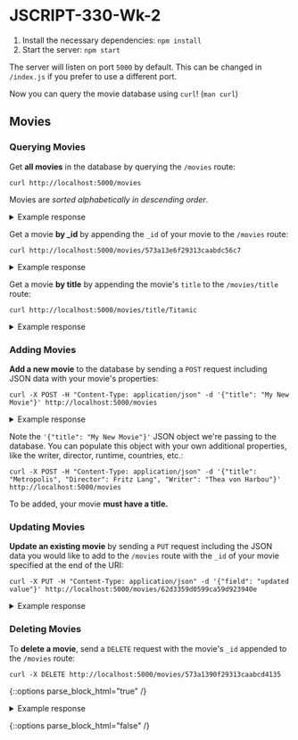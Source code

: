 # JSCRIPT-330-Wk-2

1. Install the necessary dependencies: `npm install`
2. Start the server: `npm start`

The server will listen on port `5000` by default. This can be changed in
`/index.js` if you prefer to use a different port.

Now you can query the movie database using `curl`! (`man curl`)

## Movies

### Querying Movies

Get **all movies** in the database by querying the `/movies` route:

``` shell
curl http://localhost:5000/movies
```

Movies are *sorted alphabetically in descending order*.

<details>
  <summary>Example response</summary>
  ```
  [{"_id":"573a13cef29313caabd86ecc","title":"!Women Art Revolution"},{"_id":"573a13e6f29313caabdc56c7","title":"#chicagoGirl: The Social Network Takes on a Dictator"},{"_id":"573a1396f29313caabce48c4","title":"$"},{"_id":"573a13b8f29313caabd4bd33","title":"$9.99"},{"_id":"573a13d9f29313caabda9ffb","title":"$ellebrity"},{"_id":"573a13dff29313caabdb9439","title":"'71"},{"_id":"573a1396f29313caabce4485","title":"'Doc'"},{"_id":"573a1398f29313caabce99ac","title":"'Master Harold'... and the Boys"},{"_id":"573a1393f29313caabcdc5dc","title":"'Pimpernel' Smith"},{"_id":"573a13a1f29313caabd07b8a","title":"'R Xmas"}]
  ```
</details>


Get a movie **by _id** by appending the `_id` of your movie to the `/movies` 
route:

``` shell
curl http://localhost:5000/movies/573a13e6f29313caabdc56c7
```

<details>
  <summary>Example response</summary>
  ```
  → {"_id":"573a13e6f29313caabdc56c7","plot":"From her childhood bedroom in the Chicago suburbs, an American teenage girl uses social media to run the revolution in Syria. Armed with Facebook, Twitter, Skype and cameraphones, she helps...","genres":["Documentary","Action","Drama"],"runtime":74,"title":"#chicagoGirl: The Social Network Takes on a Dictator","poster":"https://m.media-amazon.com/images/M/MV5BMTgwODIxMjM3NV5BMl5BanBnXkFtZTgwMzYzODA2NjE@._V1_SY1000_SX677_AL_.jpg","countries":["USA","Syria"],"fullplot":"From her childhood bedroom in the Chicago suburbs, an American teenage girl uses social media to run the revolution in Syria. Armed with Facebook, Twitter, Skype and cameraphones, she helps her social network in Damascus and Homs braves snipers and shelling in the streets and the world the human rights atrocities of one of the most brutal dictators. But as the revolution rages on, everyone in the network must decide what is the most effective way to fight a dictator: social media or AK-47s.","languages":["English"],"released":"2014-05-18T00:00:00.000Z","directors":["Joe Piscatella"],"writers":["Joe Piscatella"],"awards":{"wins":2,"nominations":2,"text":"2 wins & 2 nominations."},"lastupdated":"2015-09-01 00:08:44.710000000","year":2013,"imdb":{"rating":7.1,"votes":77,"id":3060338},"type":"movie","tomatoes":{"viewer":{"rating":4.5,"numReviews":4},"lastUpdated":"2015-09-10T19:14:36.000Z"},"num_mflix_comments":0}
  ```
</details>

Get a movie **by title** by appending the movie's `title` to the `/movies/title` route:

``` shell
curl http://localhost:5000/movies/title/Titanic
```

<details>
  <summary>Example response</summary>
  ```
  → [{"_id":"573a1394f29313caabcdf639","plot":"An unhappy married couple deal with their problems on board the ill-fated ship.","genres":["Drama","History","Romance"],"runtime":98,"rated":"NOT RATED","cast":["Clifton Webb","Barbara Stanwyck","Robert Wagner","Audrey Dalton"],"num_mflix_comments":0,"poster":"https://m.media-amazon.com/images/M/MV5BMTU3NTUyMTc3Nl5BMl5BanBnXkFtZTgwOTA2MDE3MTE@._V1_SY1000_SX677_AL_.jpg","title":"Titanic","fullplot":"Unhappily married and uncomfortable with life among the British upper crust, Julia Sturges takes her two children and boards the Titanic for America. Her husband Richard also arranges passage on the doomed luxury liner in order to let him have custody of their two children. Their problems soon seem minor when the ship hits an iceberg.","languages":["English","Basque","French","Spanish"],"released":"1953-07-13T00:00:00.000Z","directors":["Jean Negulesco"],"writers":["Charles Brackett","Walter Reisch","Richard L. Breen"],"awards":{"wins":0,"nominations":3,"text":"Won 1 Oscar. Another 2 nominations."},"lastupdated":"2015-09-16 00:00:16.593000000","year":1953,"imdb":{"rating":7.3,"votes":4677,"id":46435},"countries":["USA"],"type":"movie","tomatoes":{"viewer":{"rating":3.6,"numReviews":86400,"meter":65},"dvd":"2003-09-02T00:00:00.000Z","critic":{"rating":6.7,"numReviews":9,"meter":89},"lastUpdated":"2015-09-10T19:15:34.000Z","rotten":1,"production":"20th Century Fox","fresh":8}},{"_id":"573a139af29313caabcefb1d","plot":"The story of the 1912 sinking of the largest luxury liner ever built, the tragedy that befell over two thousand of the rich and famous as well as of the poor and unknown passengers aboard the doomed ship.","genres":["Action","Drama","History"],"runtime":173,"cast":["Peter Gallagher","George C. Scott","Catherine Zeta-Jones","Eva Marie Saint"],"poster":"https://m.media-amazon.com/images/M/MV5BYWM0MDE3OWMtMzlhZC00YzMyLThiNjItNzFhNGVhYzQ1YWM5XkEyXkFqcGdeQXVyMTczNjQwOTY@._V1_SY1000_SX677_AL_.jpg","title":"Titanic","fullplot":"The plot focuses on the romances of two couples upon the doomed ship's maiden voyage. Isabella Paradine (Catherine Zeta-Jones) is a wealthy woman mourning the loss of her aunt, who reignites a romance with former flame Wynn Park (Peter Gallagher). Meanwhile, a charming ne'er-do-well named Jamie Perse (Mike Doyle) steals a ticket for the ship, and falls for a sweet innocent Irish girl on board. But their romance is threatened by the villainous Simon Doonan (Tim Curry), who has discovered about the ticket and makes Jamie his unwilling accomplice, as well as having sinister plans for the girl.","languages":["English"],"released":"1996-11-17T00:00:00.000Z","rated":"PG-13","awards":{"wins":0,"nominations":9,"text":"Won 1 Primetime Emmy. Another 8 nominations."},"lastupdated":"2015-08-30 00:47:02.163000000","year":1996,"imdb":{"rating":5.9,"votes":3435,"id":115392},"countries":["Canada","USA"],"type":"series","tomatoes":{"viewer":{"rating":3.8,"numReviews":30909,"meter":71},"dvd":"1999-09-07T00:00:00.000Z","production":"Hallmark Entertainment","lastUpdated":"2015-08-15T18:12:51.000Z"},"num_mflix_comments":0},{"_id":"573a139af29313caabcf0d74","fullplot":"84 years later, a 101-year-old woman named Rose DeWitt Bukater tells the story to her granddaughter Lizzy Calvert, Brock Lovett, Lewis Bodine, Bobby Buell and Anatoly Mikailavich on the Keldysh about her life set in April 10th 1912, on a ship called Titanic when young Rose boards the departing ship with the upper-class passengers and her mother, Ruth DeWitt Bukater, and her fiancè, Caledon Hockley. Meanwhile, a drifter and artist named Jack Dawson and his best friend Fabrizio De Rossi win third-class tickets to the ship in a game. And she explains the whole story from departure until the death of Titanic on its first and last voyage April 15th, 1912 at 2:20 in the morning.","imdb":{"rating":7.7,"votes":716392,"id":120338},"year":1997,"plot":"A seventeen-year-old aristocrat falls in love with a kind, but poor artist aboard the luxurious, ill-fated R.M.S. Titanic.","genres":["Drama","Romance"],"rated":"PG-13","metacritic":74,"title":"Titanic","lastupdated":"2015-09-13 00:41:42.117000000","languages":["English","French","German","Swedish","Italian","Russian"],"writers":["James Cameron"],"type":"movie","tomatoes":{"website":"http://www.titanicmovie.com/","viewer":{"rating":3.3,"numReviews":35792304,"meter":69},"dvd":"2012-09-10T00:00:00.000Z","critic":{"rating":8,"numReviews":178,"meter":88},"boxOffice":"$57.9M","consensus":"A mostly unqualified triumph for James Cameron, who offers a dizzying blend of spectacular visuals and old-fashioned melodrama.","rotten":21,"production":"Paramount Pictures","lastUpdated":"2015-09-13T17:05:18.000Z","fresh":157},"poster":"https://m.media-amazon.com/images/M/MV5BMDdmZGU3NDQtY2E5My00ZTliLWIzOTUtMTY4ZGI1YjdiNjk3XkEyXkFqcGdeQXVyNTA4NzY1MzY@._V1_SY1000_SX677_AL_.jpg","num_mflix_comments":128,"released":"1997-12-19T00:00:00.000Z","awards":{"wins":127,"nominations":63,"text":"Won 11 Oscars. Another 116 wins & 63 nominations."},"countries":["USA"],"cast":["Leonardo DiCaprio","Kate Winslet","Billy Zane","Kathy Bates"],"directors":["James Cameron"],"runtime":194}]
  ```
</details>

### Adding Movies

**Add a new movie** to the database by sending a `POST` request including JSON 
data with your movie's properties:

``` shell
curl -X POST -H "Content-Type: application/json" -d '{"title": "My New Movie"}' http://localhost:5000/movies
```

<details>
  <summary>Example response</summary>
  ```
  → {"acknowledged":true,"insertedId":"62d629d74c642efbc8047d8b"}
  ```
</details>

Note the `'{"title": "My New Movie"}'` JSON object we're passing to the
database. You can populate this object with your own additional properties, like
the writer, director, runtime, countries, etc.:

``` shell
curl -X POST -H "Content-Type: application/json" -d '{"title": "Metropolis", "Director": Fritz Lang", "Writer": "Thea von Harbou"}' http://localhost:5000/movies
```

To be added, your movie **must have a title.**

### Updating Movies

**Update an existing movie** by sending a `PUT` request including the JSON data 
you would like to add to the `/movies` route with the `_id` of your movie 
specified at the end of the URI:

``` shell
curl -X PUT -H "Content-Type: application/json" -d '{"field": "updated value"}' http://localhost:5000/movies/62d3359d0599ca59d923940e
```

<details>
  <summary>Example response</summary>
  ```
  {"acknowledged":true,"modifiedCount":1,"upsertedId":null,"upsertedCount":0,"matchedCount":1}
  ```
</details>

### Deleting Movies

To **delete a movie**, send a `DELETE` request with the movie's `_id` appended 
to the `/movies` route:

``` shell
curl -X DELETE http://localhost:5000/movies/573a1390f29313caabcd4135
```

{::options parse_block_html="true" /}

<details>
  <summary>Example response</summary>
  <p>
  ```
  {"acknowledged":true,"deletedCount":1}
  ```
  </p>
</details>

{::options parse_block_html="false" /}